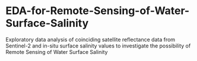 # EDA-for-Remote-Sensing-of-Water-Surface-Salinity
Exploratory data analysis of coinciding satellite reflectance data from Sentinel-2 and in-situ surface salinity values to investigate the possibility of Remote Sensing of Water Surface Salinity
